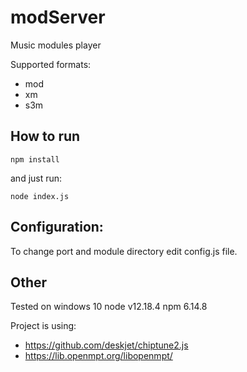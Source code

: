# modServer
Music modules player

Supported formats:
- mod
- xm
- s3m

## How to run

    npm install
    
and just run:

    node index.js
    
## Configuration:
To change port and module directory edit config.js file.


## Other
Tested on windows 10 
node v12.18.4
npm 6.14.8

Project is using:
- https://github.com/deskjet/chiptune2.js
- https://lib.openmpt.org/libopenmpt/
